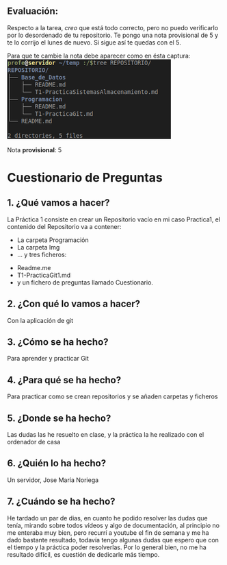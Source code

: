 
## Evaluación:

Respecto a la tarea, *creo* que está todo correcto, pero no puedo verificarlo por lo desordenado de tu repositorio. Te pongo una nota provisional de 5 y te lo corrijo el lunes de nuevo. Si sigue así te quedas con el 5. 

Para que te cambie la nota debe aparecer como en ésta captura:\
![captura](./img/P1-Git-estructura.png)

Nota **provisional**: 5


# Cuestionario de Preguntas
## 1. ¿Qué vamos a hacer?
La Práctica 1 consiste en crear un Repositorio vacío en mi caso Practica1, el contenido del Repositorio va a contener:
+ La carpeta Programación
+ La carpeta Img
+ ... y tres ficheros:
- Readme.me
- T1-PracticaGit1.md 
- y un fichero de preguntas llamado Cuestionario.
## 2. ¿Con qué lo vamos a hacer?
Con la aplicación de git
## 3. ¿Cómo se ha hecho?
Para aprender y practicar Git
## 4. ¿Para qué se ha hecho?
Para practicar como se crean repositorios y se añaden carpetas y ficheros
## 5. ¿Donde se ha hecho?
Las dudas las he resuelto en clase, y la práctica la he realizado con el ordenador de casa
## 6. ¿Quién lo ha hecho?
Un servidor, Jose María Noriega
## 7. ¿Cuándo se ha hecho?
He tardado un par de dias, en cuanto he podido resolver las dudas que tenía, mirando sobre
todos vídeos y algo de documentación, al principio no me enteraba muy bien, pero recurrí
a youtube el fin de semana y me ha dado bastante resultado, todavía tengo algunas dudas
que espero que con el tiempo y la práctica poder resolverlas.
Por lo general bien, no me ha resultado difícil, es cuestión de dedicarle más tiempo.


